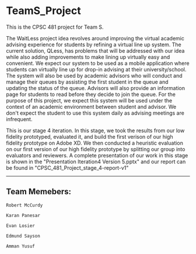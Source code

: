# TeamS_Project
This is the CPSC 481 project for Team S.  

The WaitLess project idea revolves around improving the virtual academic advising experience for students by refining a virtual line up system. The current solution, QLess, has problems that will be addressed with our idea while also adding improvements to make lining up virtually easy and convenient. We expect our system to be used as a mobile application where students can virtually line up for drop-in advising at their university/school. The system will also be used by academic advisors who will conduct and manage their queues by assisting the first student in the queue and updating the status of the queue. Advisors will also provide an information page for students to read before they decide to join the queue. For the purpose of this project, we expect this system will be used under the context of an academic environment between student and advisor. We don't expect the student to use this system daily as advising meetings are infrequent.

This is our stage 4 iteration.  In this stage, we took the results from our low fidelity prototyped, evaluated it, and build the first verison of our high fidelity prototype on Adobe XD.  We then conducted a heuristic evaluation on our first version of our high fidelity prototype by splitting our group into evaluators and reviewers.  A complete presentation of our work in this stage is shown in the "Presentation Iteration4 Version 5.pptx" and our report can be found in "CPSC_481_Project_stage_4-report-v1"

---
## Team Memebers:
```
Robert McCurdy

Karan Panesar

Evan Losier

Edmund Sayson

Amman Yusuf
```
